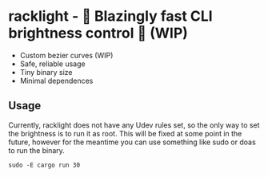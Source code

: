 # racklight - 🚀 Blazingly fast CLI brightness control 🚀 (WIP)
- Custom bezier curves (WIP)
- Safe, reliable usage
- Tiny binary size
- Minimal dependences

## Usage
Currently, racklight does not have any Udev rules set, so the only way to set the brightness is to run it as root.
This will be fixed at some point in the future, however for the meantime you can use something like sudo or doas to run the binary.

```
sudo -E cargo run 30
```
